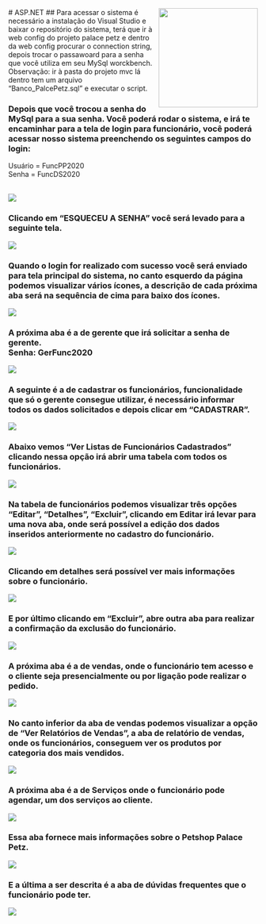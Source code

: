 <img src="https://cdn.discordapp.com/attachments/756546249901211749/817804507941044254/systemstrength.png"  min-width="200px" max-width="200px" width="200px" align="right">
# ASP.NET
## Para acessar o sistema é necessário a instalação do Visual Studio e baixar o repositório do sistema, terá que ir à web config do projeto palace petz e dentro da web config procurar o connection string, depois trocar o passawoard para a senha que você utiliza em seu MySql worckbench.<br/>
Observação: ir à pasta do projeto mvc lá dentro tem um arquivo “Banco_PalcePetz.sql” e executar o script.
</h2>

<h3>Depois que você trocou a senha do MySql para a sua senha. Você poderá rodar o sistema, e irá te encaminhar para a tela de login para funcionário, você poderá acessar nosso sistema preenchendo os seguintes campos do login:</h3>
<p>Usuário = FuncPP2020<br/> 
Senha =  FuncDS2020
</p><br/>
<img src="https://cdn.discordapp.com/attachments/756546249901211749/820317319208763432/unknown.png">

<h3>Clicando em “ESQUECEU A SENHA” você será levado para a seguinte tela.</h3>
<img src="https://cdn.discordapp.com/attachments/756546249901211749/820317520431022130/unknown.png">

<h3>Quando o login for realizado com sucesso você será enviado para tela principal do sistema, no canto esquerdo da página podemos visualizar vários ícones, a descrição de cada próxima aba será na sequência de cima para baixo dos ícones.</h3>
<img src="https://cdn.discordapp.com/attachments/756546249901211749/820317812081950760/unknown.png">

<h3>A próxima aba é a de gerente que irá solicitar a senha de gerente.<br/>
Senha: GerFunc2020</h3>
<img src="https://cdn.discordapp.com/attachments/756546249901211749/820317989420531752/unknown.png">

<h3>A seguinte é a de cadastrar os funcionários, funcionalidade que só o gerente consegue utilizar, é necessário informar todos os dados solicitados e depois clicar em “CADASTRAR”.</h3>
<img src="https://cdn.discordapp.com/attachments/756546249901211749/820318156983500800/unknown.png">

<h3>Abaixo vemos “Ver Listas de Funcionários Cadastrados” clicando nessa opção irá abrir uma tabela com todos os funcionários.</h3>
<img src="https://cdn.discordapp.com/attachments/756546249901211749/820318314994991124/unknown.png">

<h3>Na tabela de funcionários podemos visualizar três opções “Editar”, “Detalhes”, “Excluir”, clicando em Editar irá levar para uma nova aba, onde será possível a edição dos dados inseridos anteriormente no cadastro do funcionário.</h3>
<img src="https://cdn.discordapp.com/attachments/756546249901211749/820318915920920616/unknown.png">

<h3>Clicando em detalhes será possível ver mais informações sobre o funcionário.</h3>
<img src="https://cdn.discordapp.com/attachments/756546249901211749/820319101007298600/unknown.png">

<h3>E por último clicando em “Excluir”, abre outra aba para realizar a confirmação da exclusão do funcionário.</h3>
<img src="https://cdn.discordapp.com/attachments/756546249901211749/820319257006178324/unknown.png">

<h3>A próxima aba é a de vendas, onde o funcionário tem acesso e o cliente seja presencialmente ou por ligação pode realizar o pedido.</h3>
<img src="https://cdn.discordapp.com/attachments/756546249901211749/820319557289115708/unknown.png">

<h3>No canto inferior da aba de vendas podemos visualizar a opção de “Ver Relatórios de Vendas”, a aba de relatório de vendas, onde os funcionários, conseguem ver os produtos por categoria dos mais vendidos.</h3>
<img src="https://cdn.discordapp.com/attachments/756546249901211749/820319683906371644/unknown.png">

<h3>A próxima aba é a de Serviços onde o funcionário pode agendar, um dos serviços ao cliente.</h3>
<img src="https://cdn.discordapp.com/attachments/756546249901211749/820319824076734494/unknown.png">

<h3>Essa aba fornece mais informações sobre o Petshop Palace Petz.</h3>
<img src="https://cdn.discordapp.com/attachments/756546249901211749/820320153060900924/unknown.png">

<h3>E a última a ser descrita é a aba de dúvidas frequentes que o funcionário pode ter.</h3>
<img src="https://cdn.discordapp.com/attachments/756546249901211749/820320205364002896/unknown.png">
